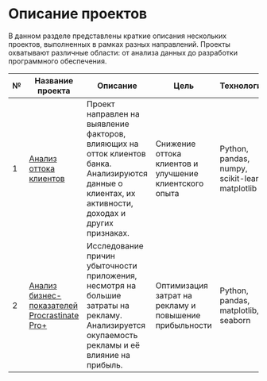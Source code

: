 # Описание проектов

В данном разделе представлены краткие описания нескольких проектов, выполненных в рамках разных направлений. Проекты охватывают различные области: от анализа данных до разработки программного обеспечения.

| №   | Название проекта                                                                 | Описание                                                                                                     | Цель                                                  | Технологии                                           | Статус  |
|-----|-----------------------------------------------------------------------------------|--------------------------------------------------------------------------------------------------------------|-------------------------------------------------------|-----------------------------------------------------|---------|
| 1   | [Анализ оттока клиентов](https://github.com/yourusername/churn-analysis)            | Проект направлен на выявление факторов, влияющих на отток клиентов банка. Анализируются данные о клиентах, их активности, доходах и других признаках. | Снижение оттока клиентов и улучшение клиентского опыта | Python, pandas, numpy, scikit-learn, matplotlib      | Завершён |
| 2   | [Анализ бизнес-показателей Procrastinate Pro+](https://github.com/yourusername/procrastinate-pro) | Исследование причин убыточности приложения, несмотря на большие затраты на рекламу. Анализируется окупаемость рекламы и её влияние на прибыль. | Оптимизация затрат на рекламу и повышение прибыльности | Python, pandas, matplotlib, seaborn                  | Завершён |
